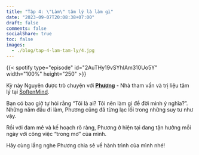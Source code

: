 ```yaml
---
title: "Tập 4: \"Làm\" tâm lý là làm gì"
date: "2023-09-07T20:08:38+07:00"
draft: false
comments: false
socialShare: true
toc: false
images:
  - ./blog/tap-4-lam-tam-ly/4.jpg
---
```



{{< spotify type="episode" id="2AuTHy19vSYhIAm310Uo5Y" width="100%" height="250" >}}

Kỳ này Nguyên được trò chuyện với [__Phương__](https://www.facebook.com/kieuphuong.nguyenhuy) - Nhà tham vấn và trị liệu tâm lý tại [SoftenMind](https://softenmind.com/).<br>
<!--more-->

Bạn có bao giờ tự hỏi rằng “Tôi là ai? Tôi nên làm gì để đời mình ý nghĩa?”. Những năm đầu đi làm, Phương cũng đã từng lạc lối trong những suy tư như vậy.<br>

Rồi với đam mê và kế hoạch rõ ràng, Phương ở hiện tại đang tận hưởng mỗi ngày với công việc “trong mơ” của mình.<br>

Hãy cùng lắng nghe Phương chia sẻ về hành trình của mình nhé!
